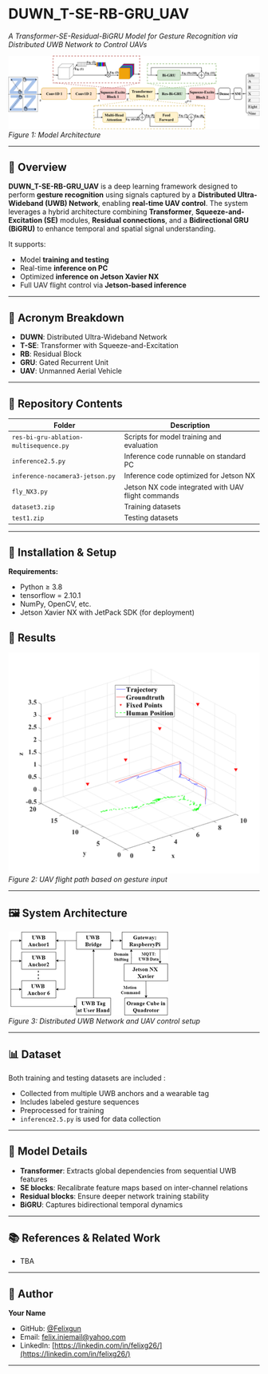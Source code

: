# DUWN_T-SE-RB-GRU_UAV  
*A Transformer-SE-Residual-BiGRU Model for Gesture Recognition via Distributed UWB Network to Control UAVs*

![Model Architecture](./Tr-SE-Res-Bi-GRU%20Diagram1.png)  
*Figure 1: Model Architecture*

---

## 📘 Overview

**DUWN_T-SE-RB-GRU_UAV** is a deep learning framework designed to perform **gesture recognition** using signals captured by a **Distributed Ultra-Wideband (UWB) Network**, enabling **real-time UAV control**. The system leverages a hybrid architecture combining **Transformer**, **Squeeze-and-Excitation (SE)** modules, **Residual connections**, and a **Bidirectional GRU (BiGRU)** to enhance temporal and spatial signal understanding.

It supports:
- Model **training and testing**
- Real-time **inference on PC**
- Optimized **inference on Jetson Xavier NX**
- Full UAV flight control via **Jetson-based inference**

---

## 🧠 Acronym Breakdown

- **DUWN**: Distributed Ultra-Wideband Network  
- **T-SE**: Transformer with Squeeze-and-Excitation  
- **RB**: Residual Block  
- **GRU**: Gated Recurrent Unit  
- **UAV**: Unmanned Aerial Vehicle

---

## 📂 Repository Contents

| Folder | Description |
|--------|-------------|
| `res-bi-gru-ablation-multisequence.py` | Scripts for model training and evaluation |
| `inference2.5.py` | Inference code runnable on standard PC |
| `inference-nocamera3-jetson.py` | Inference code optimized for Jetson NX |
| `fly_NX3.py` | Jetson NX code integrated with UAV flight commands |
| `dataset3.zip` | Training datasets |
| `test1.zip` | Testing datasets |

---

## 🔧 Installation & Setup

**Requirements:**
- Python ≥ 3.8
- tensorflow = 2.10.1
- NumPy, OpenCV, etc.
- Jetson Xavier NX with JetPack SDK (for deployment)




## 🧪 Results

![Flight Result](./test14des1-2.png)  
*Figure 2: UAV flight path based on gesture input*

---

## 🖼️ System Architecture

![System Setup](./Picture1.png)  
*Figure 3: Distributed UWB Network and UAV control setup*

---

## 📊 Dataset

Both training and testing datasets are included :
- Collected from multiple UWB anchors and a wearable tag  
- Includes labeled gesture sequences  
- Preprocessed for training
- `inference2.5.py` is used for data collection

---

## 🔬 Model Details

- **Transformer**: Extracts global dependencies from sequential UWB features  
- **SE blocks**: Recalibrate feature maps based on inter-channel relations  
- **Residual blocks**: Ensure deeper network training stability  
- **BiGRU**: Captures bidirectional temporal dynamics

---

## 📚 References & Related Work

- TBA

---

## 👤 Author

**Your Name**  
- GitHub: [@Felixgun](https://github.com/Felixgun)  
- Email: felix.iniemail@yahoo.com  
- LinkedIn: [https://linkedin.com/in/felixg26/](https://linkedin.com/in/felixg26/)

---

